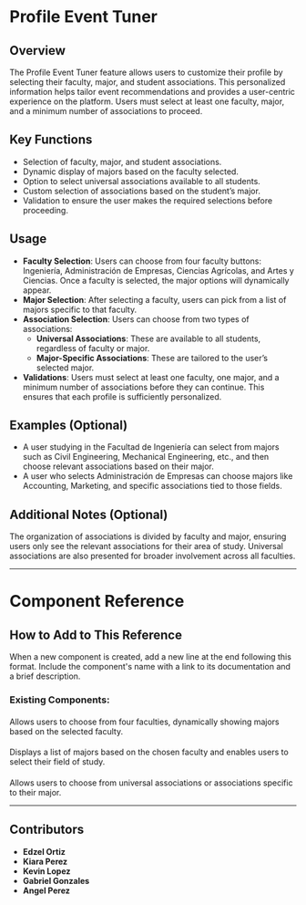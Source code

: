 # Profile Event Tuner

## Overview
The Profile Event Tuner feature allows users to customize their profile by selecting their faculty, major, and student associations. This personalized information helps tailor event recommendations and provides a user-centric experience on the platform. Users must select at least one faculty, major, and a minimum number of associations to proceed.

## Key Functions
- Selection of faculty, major, and student associations.
- Dynamic display of majors based on the faculty selected.
- Option to select universal associations available to all students.
- Custom selection of associations based on the student’s major.
- Validation to ensure the user makes the required selections before proceeding.

## Usage
- **Faculty Selection**: Users can choose from four faculty buttons: Ingeniería, Administración de Empresas, Ciencias Agrícolas, and Artes y Ciencias. Once a faculty is selected, the major options will dynamically appear.
- **Major Selection**: After selecting a faculty, users can pick from a list of majors specific to that faculty.
- **Association Selection**: Users can choose from two types of associations:
  - **Universal Associations**: These are available to all students, regardless of faculty or major.
  - **Major-Specific Associations**: These are tailored to the user’s selected major.
- **Validations**: Users must select at least one faculty, one major, and a minimum number of associations before they can continue. This ensures that each profile is sufficiently personalized.

## Examples (Optional)
- A user studying in the Facultad de Ingeniería can select from majors such as Civil Engineering, Mechanical Engineering, etc., and then choose relevant associations based on their major.
- A user who selects Administración de Empresas can choose majors like Accounting, Marketing, and specific associations tied to those fields.

## Additional Notes (Optional)
The organization of associations is divided by faculty and major, ensuring users only see the relevant associations for their area of study. Universal associations are also presented for broader involvement across all faculties.

---

# Component Reference

## How to Add to This Reference
When a new component is created, add a new line at the end following this format. Include the component's name with a link to its documentation and a brief description.

### Existing Components:

#### <FacultySelectionComponent/>
Allows users to choose from four faculties, dynamically showing majors based on the selected faculty.

#### <MajorSelectionComponent/>
Displays a list of majors based on the chosen faculty and enables users to select their field of study.

#### <AssociationSelectionComponent/>
Allows users to choose from universal associations or associations specific to their major.

---

## Contributors
- **Edzel Ortiz**
- **Kiara Perez**
- **Kevin Lopez**
- **Gabriel Gonzales**
- **Angel Perez**
